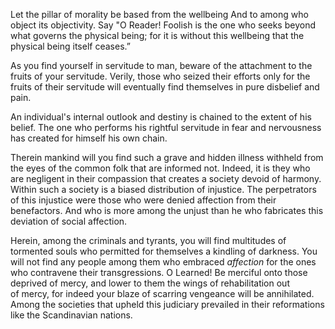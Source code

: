 Let the pillar of morality be based from the wellbeing And to among who object its objectivity. Say "O Reader! Foolish is the one who seeks beyond what governs the physical being; for it is without this wellbeing that the physical being itself ceases.”

As you find yourself in servitude to man, beware of the attachment to the fruits of your servitude. Verily, those who seized their efforts only for the fruits of their servitude will eventually find themselves in pure disbelief and pain.

An individual's internal outlook and destiny is chained to the extent of his belief. The one who performs his rightful servitude in fear and nervousness has created for himself his own chain.

Therein mankind will you find such a grave and hidden illness withheld from the eyes of the common folk that are informed not. Indeed, it is they who are negligent in their compassion that creates a society devoid of harmony. Within such a society is a biased distribution of injustice. The perpetrators of this injustice were those who were denied affection from their benefactors. And who is more among the unjust than he who fabricates this deviation of social affection. 

Herein, among the criminals and tyrants, you will find multitudes of tormented souls who permitted for themselves a kindling of darkness. You will not find any people among them who embraced _affection_ for the ones who contravene their transgressions.  O Learned! Be merciful onto those deprived of mercy, and lower to them the wings of rehabilitation out of mercy, for indeed your blaze of scarring vengeance will be annihilated. Among the societies that upheld this judiciary prevailed in their reformations like the Scandinavian nations. 